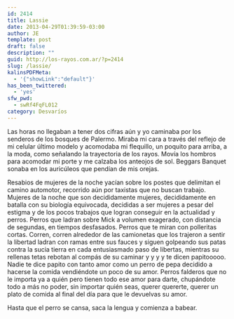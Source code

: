 ```yaml
---
id: 2414
title: Lassie
date: 2013-04-29T01:39:59-03:00
author: JE
template: post
draft: false
description: ""
guid: http://los-rayos.com.ar/?p=2414
slug: /lassie/
kalinsPDFMeta:
  - '{"showLink":"default"}'
has_been_twittered:
  - 'yes'
sfw_pwd:
  - swRf4FqFL012
category: Desvaríos
---
```

Las horas no llegaban a tener dos cifras aún y yo caminaba por los senderos de los bosques de Palermo. Miraba mi cara a través del reflejo de mi celular último modelo y acomodaba mi flequillo, un poquito para arriba, a la moda, como señalando la trayectoria de los rayos. Movía los hombros para acomodar mi porte y me calzaba los anteojos de sol. Beggars Banquet sonaba en los auricúleos que pendían de mis orejas.

Resabios de mujeres de la noche yacían sobre los postes que delimitan el camino automotor, recorrido aún por taxistas que no buscan trabajo. Mujeres de la noche que son decididamente mujeres, decididamente en batalla con su biología equivocada, decididas a ser mujeres a pesar del estigma y de los pocos trabajos que logran conseguir en la actualidad y perros. Perros que ladran sobre Mick a volumen exagerado, con distancia de segundas, en tiempos desfasados. Perros que te miran con polleritas cortas. Corren, corren alrededor de las camionetas que los trajeron a sentir la libertad ladran con ramas entre sus fauces y siguen golpeando sus patas contra la sucia tierra en cada entusiasmado paso de libertas, mientras su rellenas tetas rebotan al compás de su caminar y y y y te dicen papitooooo. Nadie te dice papito con tanto amor como un perro de pepa decidido a hacerse la comida vendiéndote un poco de su amor. Perros falderos que no le importa ya a quién pero tienen todo ese amor para darte, chupándote todo a más no poder, sin importar quién seas, querer quererte, querer un plato de comida al final del día para que le devuelvas su amor.

Hasta que el perro se cansa, saca la lengua y comienza a babear.